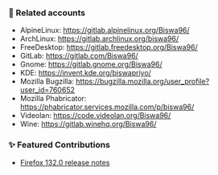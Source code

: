 ### 🔗 Related accounts

* AlpineLinux: https://gitlab.alpinelinux.org/Biswa96/
* ArchLinux: https://gitlab.archlinux.org/biswa96/
* FreeDesktop: https://gitlab.freedesktop.org/Biswa96/
* GitLab: https://gitlab.com/Biswa96/
* Gnome: https://gitlab.gnome.org/Biswa96/
* KDE: https://invent.kde.org/biswapriyo/
* Mozilla Bugzilla: https://bugzilla.mozilla.org/user_profile?user_id=760652
* Mozilla Phabricator: https://phabricator.services.mozilla.com/p/biswa96/
* Videolan: https://code.videolan.org/Biswa96/
* Wine: https://gitlab.winehq.org/Biswa96/

### ✨ Featured Contributions

* [Firefox 132.0 release notes](https://www.mozilla.org/en-US/firefox/132.0/releasenotes/)
